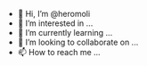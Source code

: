 - 👋 Hi, I’m @heromoli
- 👀 I’m interested in ...
- 🌱 I’m currently learning ...
- 💞️ I’m looking to collaborate on ...
- 📫 How to reach me ...

<!---
heromoli/heromoli is a ✨ special ✨ repository because its `README.md` (this file) appears on your GitHub profile.
You can click the Preview link to take a look at your changes.
--->
